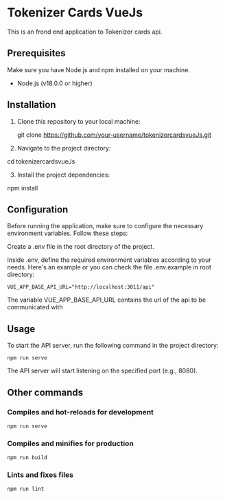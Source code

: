 # Tokenizer Cards VueJs

This is an frond end application to Tokenizer cards api.

## Prerequisites

Make sure you have Node.js and npm installed on your machine.

- Node.js (v18.0.0 or higher)

## Installation

1. Clone this repository to your local machine:

   git clone https://github.com/your-username/tokenizercardsvueJs.git

2. Navigate to the project directory:

cd tokenizercardsvueJs

3. Install the project dependencies:

npm install

## Configuration

Before running the application, make sure to configure the necessary environment variables. Follow these steps:

Create a .env file in the root directory of the project.

Inside .env, define the required environment variables according to your needs. Here's an example or you can check the file .env.example in root directory:

```
VUE_APP_BASE_API_URL="http://localhost:3011/api"
```
The variable VUE_APP_BASE_API_URL contains the url of the api to be communicated with

## Usage

To start the API server, run the following command in the project directory:
```
npm run serve
```
The API server will start listening on the specified port (e.g., 8080).

## Other commands

### Compiles and hot-reloads for development
```
npm run serve
```

### Compiles and minifies for production
```
npm run build
```

### Lints and fixes files
```
npm run lint
```
